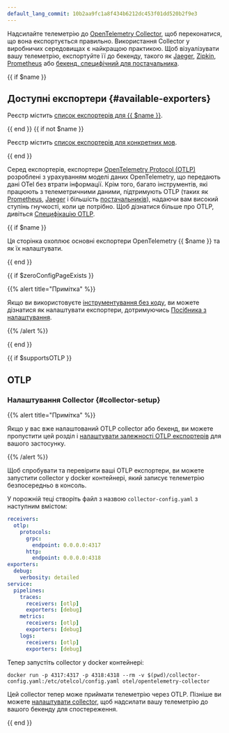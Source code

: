 ```yaml
---
default_lang_commit: 10b2aa9fc1a8f434b6212dc453f01dd520b2f9e3
---
```


Надсилайте телеметрію до [OpenTelemetry Collector](/docs/collector/), щоб переконатися, що вона експортується правильно. Використання Collector у виробничих середовищах є найкращою практикою. Щоб візуалізувати вашу телеметрію, експортуйте її до бекенду, такого як [Jaeger](https://jaegertracing.io/), [Zipkin](https://zipkin.io/), [Prometheus](https://prometheus.io/) або [бекенд, специфічний для постачальника](/ecosystem/vendors/).

{{ if $name }}

## Доступні експортери {#available-exporters}

Реєстр містить [список експортерів для {{ $name }}][reg].

{{ end }}
{{ if not $name }}

Реєстр містить [список експортерів для конкретних мов][reg].

{{ end }}

Серед експортерів, експортери [OpenTelemetry Protocol (OTLP)][OTLP] розроблені з урахуванням моделі даних OpenTelemetry, що передають дані OTel без втрати інформації. Крім того, багато інструментів, які працюють з телеметричними даними, підтримують OTLP (таких як [Prometheus], [Jaeger] і більшість [постачальників][vendors]), надаючи вам високий ступінь гнучкості, коли це потрібно. Щоб дізнатися більше про OTLP, дивіться [Специфікацію OTLP][OTLP].

[Jaeger]: /blog/2022/jaeger-native-otlp/
[OTLP]: /docs/specs/otlp/
[Prometheus]: https://prometheus.io/docs/prometheus/2.55/feature_flags/#otlp-receiver
[reg]: </ecosystem/registry/?component=exporter&language={{ $lang }}>
[vendors]: /ecosystem/vendors/

{{ if $name }}

Ця сторінка охоплює основні експортери OpenTelemetry {{ $name }} та як їх налаштувати.

{{ end }}

{{ if $zeroConfigPageExists }}

{{% alert title="Примітка" %}}

Якщо ви використовуєте [інструментування без коду](</docs/zero-code/{{ $langIdAsPath }}>), ви можете дізнатися як налаштувати експортери, дотримуючись [Посібника з налаштування](</docs/zero-code/{{ $langIdAsPath }}/configuration/>).

{{% /alert %}}

{{ end }}

{{ if $supportsOTLP }}

## OTLP

### Налаштування Collector {#collector-setup}

{{% alert title="Примітка" %}}

Якщо у вас вже налаштований OTLP collector або бекенд, ви можете пропустити цей розділ і [налаштувати залежності OTLP експортерів](#otlp-dependencies) для вашого застосунку.

{{% /alert %}}

Щоб спробувати та перевірити ваші OTLP експортери, ви можете запустити collector у docker контейнері, який записує телеметрію безпосередньо в консоль.

У порожній теці створіть файл з назвою `collector-config.yaml` з наступним вмістом:

```yaml
receivers:
  otlp:
    protocols:
      grpc:
        endpoint: 0.0.0.0:4317
      http:
        endpoint: 0.0.0.0:4318
exporters:
  debug:
    verbosity: detailed
service:
  pipelines:
    traces:
      receivers: [otlp]
      exporters: [debug]
    metrics:
      receivers: [otlp]
      exporters: [debug]
    logs:
      receivers: [otlp]
      exporters: [debug]
```

Тепер запустіть collector у docker контейнері:

```shell
docker run -p 4317:4317 -p 4318:4318 --rm -v $(pwd)/collector-config.yaml:/etc/otelcol/config.yaml otel/opentelemetry-collector
```

Цей collector тепер може приймати телеметрію через OTLP. Пізніше ви можете [налаштувати collector](/docs/collector/configuration), щоб надсилати вашу телеметрію до вашого бекенду для спостереження.

{{ end }}

